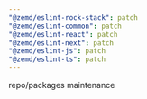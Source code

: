 ```yaml
---
"@zemd/eslint-rock-stack": patch
"@zemd/eslint-common": patch
"@zemd/eslint-react": patch
"@zemd/eslint-next": patch
"@zemd/eslint-js": patch
"@zemd/eslint-ts": patch
---
```


repo/packages maintenance
